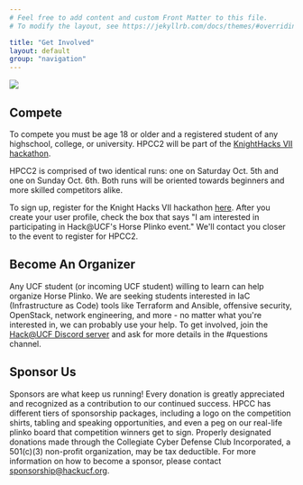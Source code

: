 ```yaml
---
# Feel free to add content and custom Front Matter to this file.
# To modify the layout, see https://jekyllrb.com/docs/themes/#overriding-theme-defaults

title: "Get Involved"
layout: default
group: "navigation"
---
```


![](assets/hpcc.gif)
## Compete

To compete you must be age 18 or older and a registered student of any highschool, college, or university. HPCC2 will be part of the [KnightHacks VII hackathon]([https://2024.knighthacks.org]). 

HPCC2 is comprised of two identical runs: one on Saturday Oct. 5th and one on Sunday Oct. 6th. Both runs will be oriented towards beginners and more skilled competitors alike.

To sign up, register for the Knight Hacks VII hackathon [here]([https://2024.knighthacks.org]). After you create your user profile, check the box that says "I am interested in participating in Hack@UCF's Horse Plinko event." We'll contact you closer to the event to register for HPCC2. 

## Become An Organizer

Any UCF student (or incoming UCF student) willing to learn can help organize Horse Plinko. We are seeking students interested in IaC (Infrastructure as Code) tools like Terraform and Ansible, offensive security, OpenStack, network engineering, and more - no matter what you're interested in, we can probably use your help. To get involved, join the [Hack@UCF Discord server](https://discord.com/invite/VwkkDcJ) and ask for more details in the #questions channel.

## Sponsor Us
Sponsors are what keep us running! Every donation is greatly appreciated and recognized as a contribution to our continued success. HPCC has different tiers of sponsorship packages, including a logo on the competition shirts, tabling and speaking opportunities, and even a peg on our real-life plinko board that competition winners get to sign. Properly designated donations made through the Collegiate Cyber Defense Club Incorporated, a 501(c)(3) non-profit organization, may be tax deductible. For more information on how to become a sponsor, please contact [sponsorship@hackucf.org](mailto:sponsorship@hackucf.org).

<!--div class="container">
< a href='https://hackucf.org/plinko-interest' class="big-button">Sign our Interest Form</a>
</div-->

<style>
img {
    display: block;
    margin: auto;
}
</style>

